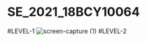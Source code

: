 # SE_2021_18BCY10064
#LEVEL-1
![screen-capture (1)](https://user-images.githubusercontent.com/53315283/137044097-ae34f16d-91ea-4c20-a6d8-70b5192c44ff.gif)
#LEVEL-2
